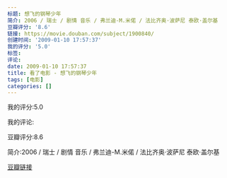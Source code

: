 ```yaml
---
标题: 想飞的钢琴少年
简介: 2006 / 瑞士 / 剧情 音乐 / 弗兰迪-M.米偌 / 法比齐奥·波萨尼 泰欧·盖尔基
豆瓣评分: '8.6'
链接: https://movie.douban.com/subject/1900840/
创建时间: '2009-01-10 17:57:37'
我的评分: '5.0'
标签:
评论:
date: 2009-01-10 17:57:37
title: 看了电影 - 想飞的钢琴少年
tags: [电影]
categories: []
---
```


我的评分:5.0

我的评论:

豆瓣评分:8.6

简介:2006 / 瑞士 / 剧情 音乐 / 弗兰迪-M.米偌 / 法比齐奥·波萨尼 泰欧·盖尔基

[豆瓣链接](https://movie.douban.com/subject/1900840/)

